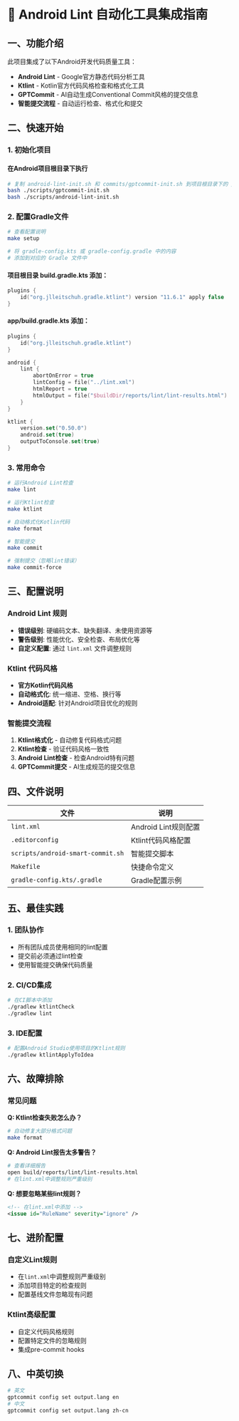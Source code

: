 # 🤖 Android Lint 自动化工具集成指南

## 一、功能介绍

此项目集成了以下Android开发代码质量工具：

- **Android Lint** - Google官方静态代码分析工具
- **Ktlint** - Kotlin官方代码风格检查和格式化工具
- **GPTCommit** - AI自动生成Conventional Commit风格的提交信息
- **智能提交流程** - 自动运行检查、格式化和提交

## 二、快速开始

### 1. 初始化项目
#### 在Android项目根目录下执行
```bash
# 复制 android-lint-init.sh 和 commits/gptcommit-init.sh 到项目根目录下的 /scripts
bash ./scripts/gptcommit-init.sh
bash ./scripts/android-lint-init.sh
```

### 2. 配置Gradle文件
```bash
# 查看配置说明
make setup

# 将 gradle-config.kts 或 gradle-config.gradle 中的内容
# 添加到对应的 Gradle 文件中
```

#### 项目根目录 build.gradle.kts 添加：
```kotlin
plugins {
    id("org.jlleitschuh.gradle.ktlint") version "11.6.1" apply false
}
```

#### app/build.gradle.kts 添加：
```kotlin
plugins {
    id("org.jlleitschuh.gradle.ktlint")
}

android {
    lint {
        abortOnError = true
        lintConfig = file("../lint.xml")
        htmlReport = true
        htmlOutput = file("$buildDir/reports/lint/lint-results.html")
    }
}

ktlint {
    version.set("0.50.0")
    android.set(true)
    outputToConsole.set(true)
}
```

### 3. 常用命令

```bash
# 运行Android Lint检查
make lint

# 运行Ktlint检查
make ktlint

# 自动格式化Kotlin代码
make format

# 智能提交
make commit

# 强制提交（忽略lint错误）
make commit-force
```

## 三、配置说明

### Android Lint 规则
- **错误级别**: 硬编码文本、缺失翻译、未使用资源等
- **警告级别**: 性能优化、安全检查、布局优化等
- **自定义配置**: 通过 `lint.xml` 文件调整规则

### Ktlint 代码风格
- **官方Kotlin代码风格**
- **自动格式化**: 统一缩进、空格、换行等
- **Android适配**: 针对Android项目优化的规则

### 智能提交流程
1. **Ktlint格式化** - 自动修复代码格式问题
2. **Ktlint检查** - 验证代码风格一致性
3. **Android Lint检查** - 检查Android特有问题
4. **GPTCommit提交** - AI生成规范的提交信息

## 四、文件说明

| 文件 | 说明 |
|------|------|
| `lint.xml` | Android Lint规则配置 |
| `.editorconfig` | Ktlint代码风格配置 |
| `scripts/android-smart-commit.sh` | 智能提交脚本 |
| `Makefile` | 快捷命令定义 |
| `gradle-config.kts/.gradle` | Gradle配置示例 |

## 五、最佳实践

### 1. 团队协作
- 所有团队成员使用相同的lint配置
- 提交前必须通过lint检查
- 使用智能提交确保代码质量

### 2. CI/CD集成
```bash
# 在CI脚本中添加
./gradlew ktlintCheck
./gradlew lint
```

### 3. IDE配置
```bash
# 配置Android Studio使用项目的Ktlint规则
./gradlew ktlintApplyToIdea
```

## 六、故障排除

### 常见问题

**Q: Ktlint检查失败怎么办？**
```bash
# 自动修复大部分格式问题
make format
```

**Q: Android Lint报告太多警告？**
```bash
# 查看详细报告
open build/reports/lint/lint-results.html
# 在lint.xml中调整规则严重级别
```

**Q: 想要忽略某些lint规则？**
```xml
<!-- 在lint.xml中添加 -->
<issue id="RuleName" severity="ignore" />
```

## 七、进阶配置

### 自定义Lint规则
- 在`lint.xml`中调整规则严重级别
- 添加项目特定的检查规则
- 配置基线文件忽略现有问题

### Ktlint高级配置
- 自定义代码风格规则
- 配置特定文件的忽略规则
- 集成pre-commit hooks

## 八、中英切换
```bash
# 英文
gptcommit config set output.lang en
# 中文  
gptcommit config set output.lang zh-cn
``` 